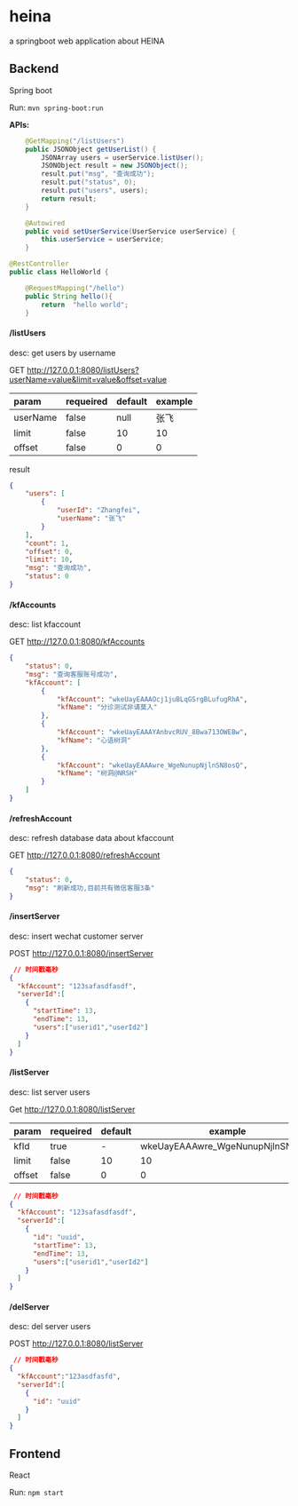 # heina

a springboot web application about HEINA

## Backend

Spring boot

Run: `mvn spring-boot:run`

**APIs:**

```java
    @GetMapping("/listUsers")
    public JSONObject getUserList() {
        JSONArray users = userService.listUser();
        JSONObject result = new JSONObject();
        result.put("msg", "查询成功");
        result.put("status", 0);
        result.put("users", users);
        return result;
    }

    @Autowired
    public void setUserService(UserService userService) {
        this.userService = userService;
    }
```

```java
@RestController
public class HelloWorld {

    @RequestMapping("/hello")
    public String hello(){
        return  "hello world";
    }
```

#### /listUsers

desc: get users by username

GET http://127.0.0.1:8080/listUsers?userName=value&limit=value&offset=value

| param    | requeired | default | example |
|:-------- | --------- | ------- | ------- |
| userName | false     | null    | 张飞      |
| limit    | false     | 10      | 10      |
| offset   | false     | 0       | 0       |

result 

```json
{
    "users": [
        {
            "userId": "Zhangfei",
            "userName": "张飞"
        }
    ],
    "count": 1,
    "offset": 0,
    "limit": 10,
    "msg": "查询成功",
    "status": 0
}
```
#### /kfAccounts

desc: list kfaccount 

GET http://127.0.0.1:8080/kfAccounts

```json
{
    "status": 0,
    "msg": "查询客服账号成功",
    "kfAccount": [
        {
            "kfAccount": "wkeUayEAAAOcj1juBLqGSrgBLufugRhA",
            "kfName": "分诊测试非请莫入"
        },
        {
            "kfAccount": "wkeUayEAAAYAnbvcRUV_8Bwa713OWEBw",
            "kfName": "心语树洞"
        },
        {
            "kfAccount": "wkeUayEAAAwre_WgeNunupNjlnSN8osQ",
            "kfName": "树洞@NRSH"
        }
    ]
}
```

#### /refreshAccount

desc: refresh database data about kfaccount 

GET http://127.0.0.1:8080/refreshAccount

```json
{
    "status": 0,
    "msg": "刷新成功,目前共有微信客服3条"
}
```
#### /insertServer

desc: insert wechat customer server 

POST http://127.0.0.1:8080/insertServer

```json
 // 时间戳毫秒
{
  "kfAccount": "123safasdfasdf",
  "serverId":[
    {
      "startTime": 13,
      "endTime": 13,
      "users":["userid1","userId2"]
    }
  ]
}
```

#### /listServer

desc: list server users
 
Get http://127.0.0.1:8080/listServer

| param    | requeired | default | example |
|:-------- | --------- | ------- | ----- |
| kfId      | true     | -    |    wkeUayEAAAwre_WgeNunupNjlnSN8osQ   |
| limit    | false     | 10      | 10    |
| offset   | false     | 0       | 0     |

```json
 // 时间戳毫秒
{
  "kfAccount": "123safasdfasdf",
  "serverId":[
    {
      "id": "uuid",
      "startTime": 13,
      "endTime": 13,
      "users":["userid1","userId2"]
    }
  ]
}
```
#### /delServer

desc: del server users

POST http://127.0.0.1:8080/listServer


```json
 // 时间戳毫秒
{
  "kfAccount":"123asdfasfd",
  "serverId":[
    {
      "id": "uuid"
    }
  ]
}
```

## Frontend

React

Run: `npm start`